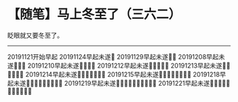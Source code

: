# 【随笔】马上冬至了（三六二）

眨眼就又要冬至了。

----

20191121开始早起
20191124早起未遂💪
20191129早起未遂💪💪
20191208早起未遂💪💪💪
20191210早起未遂💪💪💪💪
20191212早起未遂💪💪💪💪💪
20191213早起未遂💪💪💪💪💪💪
20191214早起未遂💪💪💪💪💪💪💪
20191215早起未遂💪💪💪💪💪💪💪💪
20191218早起未遂💪💪💪💪💪💪💪💪💪
20191219早起未遂💪💪💪💪💪💪💪💪💪💪
20191221早起未遂💪💪💪💪💪💪💪💪💪💪💪

